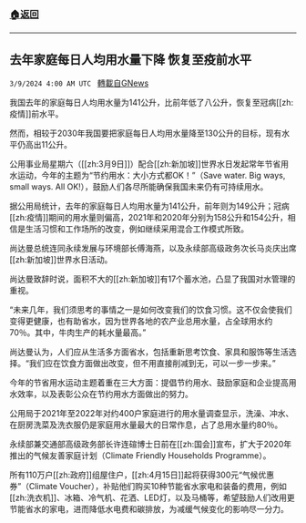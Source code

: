 ###  [:house:返回](README.md)
---


## 去年家庭每日人均用水量下降 恢复至疫前水平
`3/9/2024 4:00 AM UTC ` [轉載自GNews](https://gnews.org/articles/2379028)

我国去年的家庭每日人均用水量为141公升，比前年低了八公升，恢复至冠病[[zh:疫情]]前水平。

然而，相较于2030年我国要把家庭每日人均用水量降至130公升的目标，现有水平仍高出11公升。

公用事业局星期六（[[zh:3月9日]]）配合[[zh:新加坡]]世界水日发起常年节省用水运动，今年的主题为“节约用水：大小方式都OK！”（Save water. Big ways, small ways. All OK!），鼓励人们各尽所能确保我国未来仍有可持续用水。

据公用局统计，去年的家庭每日人均用水量为141公升，前年则为149公升；冠病[[zh:疫情]]期间的用水量则偏高，2021年和2020年分别为158公升和154公升，相信是生活习惯和工作场所的改变，例如继续采用混合工作模式所致。

尚达曼总统连同永续发展与环境部长傅海燕，以及永续部高级政务次长马炎庆出席[[zh:新加坡]]世界水日活动。

尚达曼致辞时说，面积不大的[[zh:新加坡]]有17个蓄水池，凸显了我国对水管理的重视。

“未来几年，我们须思考的事情之一是如何改变我们的饮食习惯。这不仅会使我们变得更健康，也有助省水，因为世界各地的农产业总用水量，占全球用水约70％。其中，牛肉生产的耗水量最高。”

尚达曼认为，人们应从生活多方面省水，包括重新思考饮食、家具和服饰等生活选择。“我们应在饮食方面做出改变，但不用直接削减到无，可以一步一步来。”

今年的节省用水运动主题着重在三大方面：提倡节约用水、鼓励家庭和企业提高用水效率，以及表彰公众在节约用水方面做出的努力。

公用局于2021年至2022年对约400户家庭进行的用水量调查显示，洗澡、冲水、在厨房洗菜及洗衣服仍是家庭用水量最大的日常作息，占了总用水量约80％。

永续部兼交通部高级政务部长许连碹博士日前在[[zh:国会]]宣布，扩大于2020年推出的气候友善家庭计划（Climate Friendly Households Programme）。

所有110万户[[zh:政府]]组屋住户，[[zh:4月15日]]起将获得300元“气候优惠券”（Climate Voucher），补贴他们购买10种节能省水家电和装备的费用，例如[[zh:洗衣机]]、冰箱、冷气机、花洒、LED灯，以及马桶等，希望鼓励人们改用更节能省水的家电，进而降低水电费和碳排放，为减缓气候变化的影响尽一分力。
